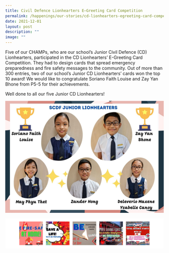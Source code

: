 ```yaml
---
title: Civil Defence Lionhearters E–Greeting Card Competition
permalink: /happenings/our-stories/cd-lionhearters-egreeting-card-competition/
date: 2021-12-01
layout: post
description: ""
image: ""
---
```

Five of our CHAMPs, who are our school’s Junior Civil Defence (CD) Lionhearters, participated in the CD Lionhearters’ E-Greeting Card Competition. They had to design cards that spread emergency preparedness and fire safety messages to the community. Out of more than 300 entries, two of our school’s Junior CD Lionhearters’ cards won the top 10 award! We would like to congratulate Soriano Faith Louise and Zay Yan Bhone from P5-5 for their achievements.

Well done to all our five Junior CD Lionhearters!

![](/images/SCDF-JUNIOR-LIONHEARTERS.jpg)

![](/images/twpsscdf.png)